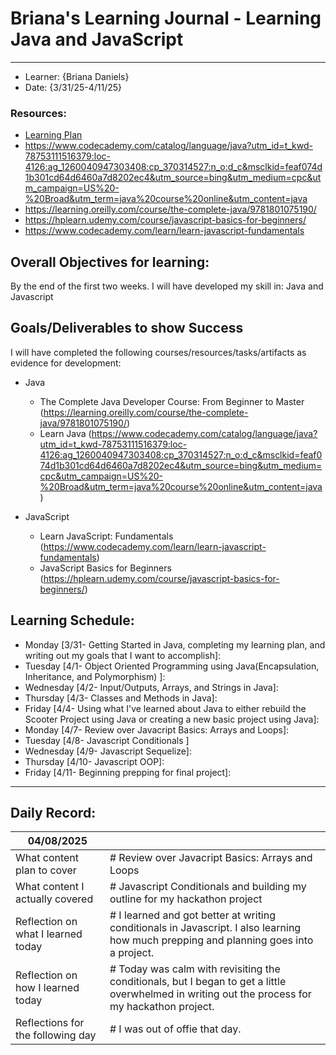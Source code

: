 # Briana's Learning Journal - Learning Java and JavaScript
---
   - Learner: {Briana Daniels}
   - Date: {3/31/25-4/11/25}

### Resources:
   - [Learning Plan](https://swe-learning-plans.netlify.app/)
   - https://www.codecademy.com/catalog/language/java?utm_id=t_kwd-78753111516379:loc-4126:ag_1260040947303408:cp_370314527:n_o:d_c&msclkid=feaf074d1b301cd64d6460a7d8202ec4&utm_source=bing&utm_medium=cpc&utm_campaign=US%20-%20Broad&utm_term=java%20course%20online&utm_content=java
   - https://learning.oreilly.com/course/the-complete-java/9781801075190/
   - https://hplearn.udemy.com/course/javascript-basics-for-beginners/
   - https://www.codecademy.com/learn/learn-javascript-fundamentals

## Overall Objectives for learning:
By the end of the first two weeks. I will have developed my skill in: Java and Javascript

[//]: # (The example\(s\) below should be specifics of the content that you plan on covering over the course of the 2 week learning period.  Additionally, they should be based directly on feedback from your manager.)

## Goals/Deliverables to show Success
I will have completed the following courses/resources/tasks/artifacts as evidence for development:

[//]: # (The example\(s\) below are EXHAUSTIVE, and should be attinable within the scope of the two weeks. You can have stretch goals if you like, but be reasonable with yourself in terms of what is a fair workload)
   - Java
      - The Complete Java Developer Course: From Beginner to Master (https://learning.oreilly.com/course/the-complete-java/9781801075190/)
      - Learn Java (https://www.codecademy.com/catalog/language/java?utm_id=t_kwd-78753111516379:loc-4126:ag_1260040947303408:cp_370314527:n_o:d_c&msclkid=feaf074d1b301cd64d6460a7d8202ec4&utm_source=bing&utm_medium=cpc&utm_campaign=US%20-%20Broad&utm_term=java%20course%20online&utm_content=java)

   - JavaScript 
      - Learn JavaScript: Fundamentals (https://www.codecademy.com/learn/learn-javascript-fundamentals)
      - JavaScript Basics for Beginners (https://hplearn.udemy.com/course/javascript-basics-for-beginners/)
   
## Learning Schedule:

[//]: # (Complete this outline to show what you plan on covering each day - remember however, that this will likely change depending on your pprogress.  That is fine - just update it when you need to!)

- Monday [3/31- Getting Started in Java, completing my learning plan, and writing out my goals that I want to accomplish]:
- Tuesday [4/1- Object Oriented Programming using Java(Encapsulation, Inheritance, and Polymorphism) ]:
- Wednesday [4/2- Input/Outputs, Arrays, and Strings in Java]:
- Thursday [4/3- Classes and Methods in Java]:
- Friday [4/4- Using what I've learned about Java to either rebuild the Scooter Project using Java or creating a new basic project using Java]:
- Monday [4/7- Review over Javacript Basics: Arrays and Loops]:
- Tuesday [4/8- Javascript Conditionals ]
- Wednesday [4/9- Javascript Sequelize]:
- Thursday [4/10- Javascript OOP]:
- Friday [4/11- Beginning prepping for final project]:
  
--- 
## Daily Record:
[//]: # (You’ll make one of these each day - just copy, paste, and edit the entry, keeping the most recent post at the top of this page. 
This reflection is what you’ll use to share out each day at standup.  
Remember however, that it is a guide only, and should be used accordingly.)     

[//]: # (***Lastly, please remember that this daily record is for you.  
While your coaches will use it as a soft point of accountability, 
you should use it only as much as it supports your reflections in learning.
Sentences, bullet points, paragraphs, copy and pastes are welcome!***)

| 04/08/2025  |         | 
|---|---|
| What content plan to cover  |  # Review over Javacript Basics: Arrays and Loops|   
| What content I actually covered | # Javascript Conditionals and building my outline for my hackathon project |  
| Reflection on what I learned today |  # I learned and got better at writing conditionals in Javascript. I also learning how much prepping and planning goes into a project.  |   
| Reflection on how I learned today | # Today was calm with revisiting the conditionals, but I began to get a little overwhelmed in writing out the process for my hackathon project. |
| Reflections for the following day| # I was out of offie that day. |
